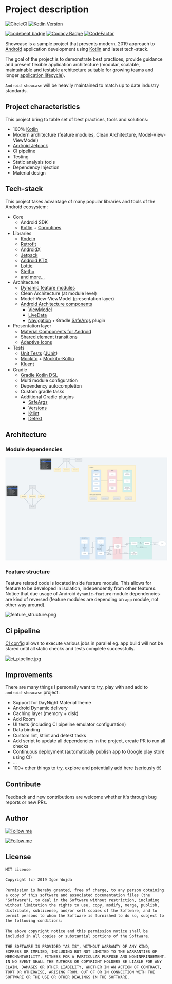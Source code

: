 # Project description
[![CircleCI](https://circleci.com/gh/igorwojda/android-showcase.svg?style=shield)](https://circleci.com/gh/igorwojda/android-showcase)
[![Kotlin Version](https://img.shields.io/badge/kotlin-1.3.41-blue.svg)](http://kotlinlang.org/)

[![codebeat badge](https://codebeat.co/badges/7f632064-0be5-450f-b29f-f0e1460582ab)](https://codebeat.co/projects/github-com-igorwojda-android-showcase-master)
[![Codacy Badge](https://api.codacy.com/project/badge/Grade/a7ef0746703e4c81b0e4af2c46e2885e)](https://app.codacy.com/app/igorwojda/android-showcase?utm_source=github.com&utm_medium=referral&utm_content=igorwojda/android-showcase&utm_campaign=Badge_Grade_Dashboard)
[![CodeFactor](https://www.codefactor.io/repository/github/igorwojda/android-showcase/badge)](https://www.codefactor.io/repository/github/igorwojda/android-showcase)


Showcase is a sample project that presents modern, 2019 approach to
[Android](https://en.wikipedia.org/wiki/Android_(operating_system)) application development using [Kotlin](https://kotlinlang.org/) and latest tech-stack.

The goal of the project is to demonstrate best practices, provide guidance and present flexible application architecture (modular, scalable, maintainable and testable architecture suitable for growing teams and longer
[application lifecycle](https://en.wikipedia.org/wiki/Application_lifecycle_management)).

`Android showcase` will be heavily maintained to match up to date industry standards.

## Project characteristics

This project bring to table set of best practices, tools and solutions:

* 100% [Kotlin](https://kotlinlang.org/)
* Modern architecture (feature modules, Clean Architecture, Model-View-ViewModel)
* [Android Jetpack](https://developer.android.com/jetpack)
* CI pipeline
* Testing
* Static analysis tools
* Dependency Injection
* Material design

## Tech-stack

This project takes advantage of many popular libraries and tools of the Android ecosystem:

* Core
    * Android SDK
    * [Kotlin](https://kotlinlang.org/) + [Coroutines](https://kotlinlang.org/docs/reference/coroutines-overview.html)
* Libraries
    * [Kodein](https://kodein.org/Kodein-DI/)
    * [Retrofit](https://square.github.io/retrofit/)
    * [AndroidX](https://developer.android.com/jetpack/androidx)
    * [Jetpack](https://developer.android.com/jetpack)
    * [Android KTX](https://developer.android.com/kotlin/ktx)
    * [Lottie](http://airbnb.io/lottie)
    * [Stetho](http://facebook.github.io/stetho/)
    * [and more...](https://github.com/igorwojda/android-showcase/blob/master/buildSrc/src/main/kotlin/LibraryDependency.kt)
* Architecture
    * [Dynamic feature modules](https://developer.android.com/studio/projects/dynamic-delivery)
    * Clean Architecture (at module level)
    * Model-View-ViewModel (presentation layer)
    * [Android Architecture components](https://developer.android.com/topic/libraries/architecture)
        * [ViewModel](https://developer.android.com/topic/libraries/architecture/viewmodel)
        * [LiveData](https://developer.android.com/topic/libraries/architecture/livedata)
        * [Navigation](https://developer.android.com/jetpack/androidx/releases/navigation) + Gradle [SafeArgs](https://developer.android.com/guide/navigation/navigation-pass-data#Safe-args) plugin
* Presentation layer
    * [Material Components for Android](https://www.material.io/develop/android/)
    * [Shared element transitions](https://android-developers.googleblog.com/2018/02/continuous-shared-element-transitions.html)
    * [Adaptive Icons](https://developer.android.com/guide/practices/ui_guidelines/icon_design_adaptive)
* Tests
    * [Unit Tests](https://en.wikipedia.org/wiki/Unit_testing) ([JUnit](https://junit.org/junit4/))
    * [Mockito](https://github.com/mockito/mockito) + [Mockito-Kotlin](https://github.com/nhaarman/mockito-kotlin)
    * [Kluent](https://github.com/MarkusAmshove/Kluent)
* Gradle
    * [Gradle Kotlin DSL](https://docs.gradle.org/current/userguide/kotlin_dsl.html)
    * Multi module configuration
    * Dependency autocompletion
    * Custom gradle tasks
    * Additional Gradle plugins
        * [SafeArgs](https://developer.android.com/guide/navigation/navigation-pass-data#Safe-args)
        * [Versions](https://github.com/ben-manes/gradle-versions-plugin)
        * [Ktlint](https://github.com/JLLeitschuh/ktlint-gradle)
        * [Detekt](https://github.com/arturbosch/detekt#with-gradle)

## Architecture

### Module dependencies

<img src="misc/image/module_dependencies.png" width="600"/>

### Feature structure
Feature related code is located inside feature module. This allows for feature to be developed in isolation,
independently from other features. Notice that due usage of Android `dynamic-feature` module dependencies are kind of
reversed (feature modules are depending on `app` module, not other way around).

![feature_structure.png](misc/image/feature_structure.png)

## Ci pipeline

[CI config](.circleci/config.yml) allows to execute various jobs in parallel eg. app build will not be stared until all
static checks and tests complete successfully.

![ci_pipeline.jpg](misc/image/ci_pipeline.jpg)

## Improvements

There are many things I personally want to try, play with and add to `android-showcase` project:
* Support for DayNight MaterialTheme
* Android Dynamic delivery
* Caching layer (memory + disk)
* Add Room
* UI tests (including CI pipeline emulator configuration)
* Data binding
* Custom lint, ktlint and detekt tasks
* Add script to update all dependencies in the project, create PR to run all checks
* Continuous deployment (automatically publish app to Google play store using CI)
* …
* 100+ other things to try, explore and potentially add here (seriously 🤓)

## Contribute
Feedback and new contributions are welcome whether it's through bug reports or new PRs.

## Author

[![Follow me](https://github.com/igorwojda/android-showcase/raw/master/misc/image/avatar.png)](https://twitter.com/igorwojda)

[![Follow me](https://img.shields.io/twitter/follow/igorwojda?style=social)](https://twitter.com/igorwojda)

## License
```
MIT License

Copyright (c) 2019 Igor Wojda

Permission is hereby granted, free of charge, to any person obtaining a copy of this software and associated documentation files (the "Software"), to deal in the Software without restriction, including without limitation the rights to use, copy, modify, merge, publish, distribute, sublicense, and/or sell copies of the Software, and to permit persons to whom the Software is furnished to do so, subject to the following conditions:

The above copyright notice and this permission notice shall be included in all copies or substantial portions of the Software.

THE SOFTWARE IS PROVIDED "AS IS", WITHOUT WARRANTY OF ANY KIND, EXPRESS OR IMPLIED, INCLUDING BUT NOT LIMITED TO THE WARRANTIES OF MERCHANTABILITY, FITNESS FOR A PARTICULAR PURPOSE AND NONINFRINGEMENT. IN NO EVENT SHALL THE AUTHORS OR COPYRIGHT HOLDERS BE LIABLE FOR ANY CLAIM, DAMAGES OR OTHER LIABILITY, WHETHER IN AN ACTION OF CONTRACT, TORT OR OTHERWISE, ARISING FROM, OUT OF OR IN CONNECTION WITH THE SOFTWARE OR THE USE OR OTHER DEALINGS IN THE SOFTWARE.
```


